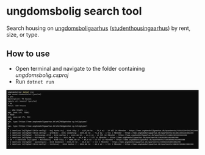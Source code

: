 # ungdomsbolig search tool
Search housing on [ungdomsboligaarhus](https://ungdomsboligaarhus.dk) ([studenthousingaarhus](https://studenthousingaarhus.com/user)) by rent, size, or type.

## How to use
- Open terminal and navigate to the folder containing _ungdomsbolig.csproj_
- Run `dotnet run`

![demo](media/demo.png)